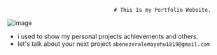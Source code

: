                                       # This Is my Portfolio Website.
![image](https://user-images.githubusercontent.com/84628709/200192623-6e818453-111f-4c40-bba0-d4d51a49ce0b.png)
   
- i used to show my personal projects achievements and others.
- let's talk about your next project `abenezeralemayehu1819@gmail.com`
